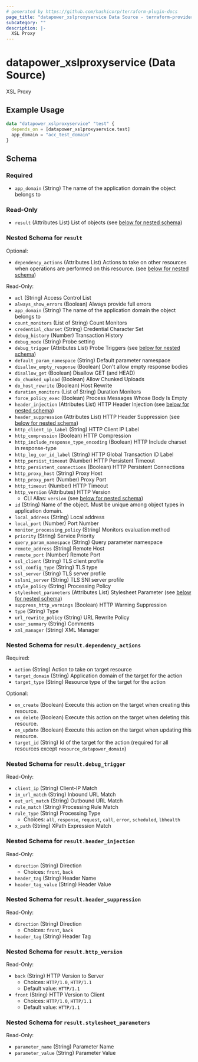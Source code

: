 ```yaml
---
# generated by https://github.com/hashicorp/terraform-plugin-docs
page_title: "datapower_xslproxyservice Data Source - terraform-provider-datapower"
subcategory: ""
description: |-
  XSL Proxy
---
```


# datapower_xslproxyservice (Data Source)

XSL Proxy

## Example Usage

```terraform
data "datapower_xslproxyservice" "test" {
  depends_on = [datapower_xslproxyservice.test]
  app_domain = "acc_test_domain"
}
```

<!-- schema generated by tfplugindocs -->
## Schema

### Required

- `app_domain` (String) The name of the application domain the object belongs to

### Read-Only

- `result` (Attributes List) List of objects (see [below for nested schema](#nestedatt--result))

<a id="nestedatt--result"></a>
### Nested Schema for `result`

Optional:

- `dependency_actions` (Attributes List) Actions to take on other resources when operations are performed on this resource. (see [below for nested schema](#nestedatt--result--dependency_actions))

Read-Only:

- `acl` (String) Access Control List
- `always_show_errors` (Boolean) Always provide full errors
- `app_domain` (String) The name of the application domain the object belongs to
- `count_monitors` (List of String) Count Monitors
- `credential_charset` (String) Credential Character Set
- `debug_history` (Number) Transaction History
- `debug_mode` (String) Probe setting
- `debug_trigger` (Attributes List) Probe Triggers (see [below for nested schema](#nestedatt--result--debug_trigger))
- `default_param_namespace` (String) Default parameter namespace
- `disallow_empty_response` (Boolean) Don't allow empty response bodies
- `disallow_get` (Boolean) Disallow GET (and HEAD)
- `do_chunked_upload` (Boolean) Allow Chunked Uploads
- `do_host_rewrite` (Boolean) Host Rewrite
- `duration_monitors` (List of String) Duration Monitors
- `force_policy_exec` (Boolean) Process Messages Whose Body Is Empty
- `header_injection` (Attributes List) HTTP Header Injection (see [below for nested schema](#nestedatt--result--header_injection))
- `header_suppression` (Attributes List) HTTP Header Suppression (see [below for nested schema](#nestedatt--result--header_suppression))
- `http_client_ip_label` (String) HTTP Client IP Label
- `http_compression` (Boolean) HTTP Compression
- `http_include_response_type_encoding` (Boolean) HTTP Include charset in response-type
- `http_log_cor_id_label` (String) HTTP Global Transaction ID Label
- `http_persist_timeout` (Number) HTTP Persistent Timeout
- `http_persistent_connections` (Boolean) HTTP Persistent Connections
- `http_proxy_host` (String) Proxy Host
- `http_proxy_port` (Number) Proxy Port
- `http_timeout` (Number) HTTP Timeout
- `http_version` (Attributes) HTTP Version
  - CLI Alias: `version` (see [below for nested schema](#nestedatt--result--http_version))
- `id` (String) Name of the object. Must be unique among object types in application domain.
- `local_address` (String) Local address
- `local_port` (Number) Port Number
- `monitor_processing_policy` (String) Monitors evaluation method
- `priority` (String) Service Priority
- `query_param_namespace` (String) Query parameter namespace
- `remote_address` (String) Remote Host
- `remote_port` (Number) Remote Port
- `ssl_client` (String) TLS client profile
- `ssl_config_type` (String) TLS type
- `ssl_server` (String) TLS server profile
- `sslsni_server` (String) TLS SNI server profile
- `style_policy` (String) Processing Policy
- `stylesheet_parameters` (Attributes List) Stylesheet Parameter (see [below for nested schema](#nestedatt--result--stylesheet_parameters))
- `suppress_http_warnings` (Boolean) HTTP Warning Suppression
- `type` (String) Type
- `url_rewrite_policy` (String) URL Rewrite Policy
- `user_summary` (String) Comments
- `xml_manager` (String) XML Manager

<a id="nestedatt--result--dependency_actions"></a>
### Nested Schema for `result.dependency_actions`

Required:

- `action` (String) Action to take on target resource
- `target_domain` (String) Application domain of the target for the action
- `target_type` (String) Resource type of the target for the action

Optional:

- `on_create` (Boolean) Execute this action on the target when creating this resource.
- `on_delete` (Boolean) Execute this action on the target when deleting this resource.
- `on_update` (Boolean) Execute this action on the target when updating this resource.
- `target_id` (String) Id of the target for the action (required for all resources except `resource_datapower_domain`)


<a id="nestedatt--result--debug_trigger"></a>
### Nested Schema for `result.debug_trigger`

Read-Only:

- `client_ip` (String) Client-IP Match
- `in_url_match` (String) Inbound URL Match
- `out_url_match` (String) Outbound URL Match
- `rule_match` (String) Processing Rule Match
- `rule_type` (String) Processing Type
  - Choices: `all`, `response`, `request`, `call`, `error`, `scheduled`, `lbhealth`
- `x_path` (String) XPath Expression Match


<a id="nestedatt--result--header_injection"></a>
### Nested Schema for `result.header_injection`

Read-Only:

- `direction` (String) Direction
  - Choices: `front`, `back`
- `header_tag` (String) Header Name
- `header_tag_value` (String) Header Value


<a id="nestedatt--result--header_suppression"></a>
### Nested Schema for `result.header_suppression`

Read-Only:

- `direction` (String) Direction
  - Choices: `front`, `back`
- `header_tag` (String) Header Tag


<a id="nestedatt--result--http_version"></a>
### Nested Schema for `result.http_version`

Read-Only:

- `back` (String) HTTP Version to Server
  - Choices: `HTTP/1.0`, `HTTP/1.1`
  - Default value: `HTTP/1.1`
- `front` (String) HTTP Version to Client
  - Choices: `HTTP/1.0`, `HTTP/1.1`
  - Default value: `HTTP/1.1`


<a id="nestedatt--result--stylesheet_parameters"></a>
### Nested Schema for `result.stylesheet_parameters`

Read-Only:

- `parameter_name` (String) Parameter Name
- `parameter_value` (String) Parameter Value
